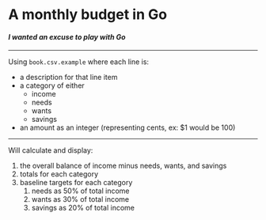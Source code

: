 # A monthly budget in Go
#### _I wanted an excuse to play with Go_

---
Using `book.csv.example` where each line is:
 
- a description for that line item
- a category of either
  - income
  - needs
  - wants
  - savings
- an amount as an integer (representing cents, ex: $1 would be 100)

---

 Will calculate and display:
1. the overall balance of income minus needs, wants, and savings
2. totals for each category
3. baseline targets for each category
   1. needs as 50% of total income
   2. wants as 30% of total income
   3. savings as 20% of total income